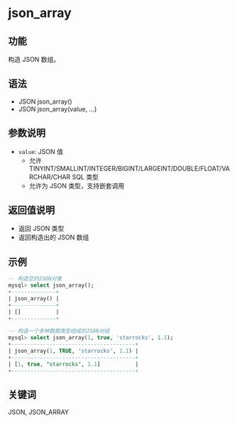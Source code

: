 # json_array

## 功能

构造 JSON 数组。

## 语法

- JSON json_array()
- JSON json_array(value, ...)

## 参数说明

- `value`: JSON 值
  - 允许 TINYINT/SMALLINT/INTEGER/BIGINT/LARGEINT/DOUBLE/FLOAT/VARCHAR/CHAR SQL 类型
  - 允许为 JSON 类型，支持嵌套调用

## 返回值说明

- 返回 JSON 类型
- 返回构造出的 JSON 数组

## 示例

```sql
-- 构造空的JSON对象
mysql> select json_array();
+--------------+
| json_array() |
+--------------+
| []           |
+--------------+

-- 构造一个多种数据类型组成的JSON对组
mysql> select json_array(1, true, 'starrocks', 1.1);
+---------------------------------------+
| json_array(1, TRUE, 'starrocks', 1.1) |
+---------------------------------------+
| [1, true, "starrocks", 1.1]           |
+---------------------------------------+
```

## 关键词

JSON, JSON_ARRAY
